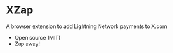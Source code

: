 # XZap
A browser extension to add Lightning Network payments to X.com

- Open source (MIT)
- Zap away!
